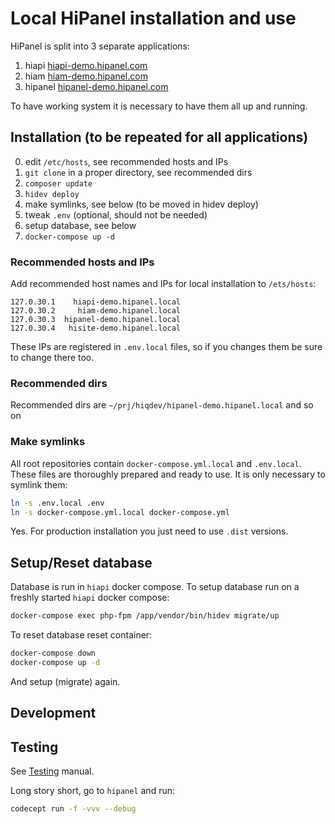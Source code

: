 # Local HiPanel installation and use

HiPanel is split into 3 separate applications:

1. hiapi     [hiapi-demo.hipanel.com]
2. hiam       [hiam-demo.hipanel.com]
3. hipanel [hipanel-demo.hipanel.com]

[hiapi-demo.hipanel.com]:     https://git.hiqdev.com/hiqdev/hiapi-demo.hipanel.com
[hiam-demo.hipanel.com]:       https://git.hiqdev.com/hiqdev/hiam-demo.hipanel.com
[hipanel-demo.hipanel.com]: https://git.hiqdev.com/hiqdev/hipanel-demo.hipanel.com

To have working system it is necessary to have them all up and running.

## Installation (to be repeated for all applications)

0. edit `/etc/hosts`, see recommended hosts and IPs
1. `git clone` in a proper directory, see recommended dirs
2. `composer update`
3. `hidev deploy`
4. make symlinks, see below (to be moved in hidev deploy)
5. tweak `.env` (optional, should not be needed)
6. setup database, see below
7. `docker-compose up -d`

### Recommended hosts and IPs

Add recommended host names and IPs for local installation to `/ets/hosts`:

```hosts
127.0.30.1    hiapi-demo.hipanel.local
127.0.30.2     hiam-demo.hipanel.local
127.0.30.3  hipanel-demo.hipanel.local
127.0.30.4   hisite-demo.hipanel.local
```

These IPs are registered in `.env.local` files, so if you changes them be sure
to change there too.

### Recommended dirs

Recommended dirs are `~/prj/hiqdev/hipanel-demo.hipanel.local` and so on

### Make symlinks

All root repositories contain `docker-compose.yml.local` and `.env.local`.
These files are thoroughly prepared and ready to use.
It is only necessary to symlink them:

```sh
ln -s .env.local .env                            
ln -s docker-compose.yml.local docker-compose.yml
```

Yes. For production installation you just need to use `.dist` versions.

## Setup/Reset database

Database is run in `hiapi` docker compose.
To setup database run on a freshly started `hiapi` docker compose:

```sh
docker-compose exec php-fpm /app/vendor/bin/hidev migrate/up
```

To reset database reset container:

```sh
docker-compose down
docker-compose up -d
```

And setup (migrate) again.

## Development


## Testing

See [Testing] manual.

[Testing]: Testing.md

Long story short, go to `hipanel` and run:

```sh
codecept run -f -vvv --debug
```

